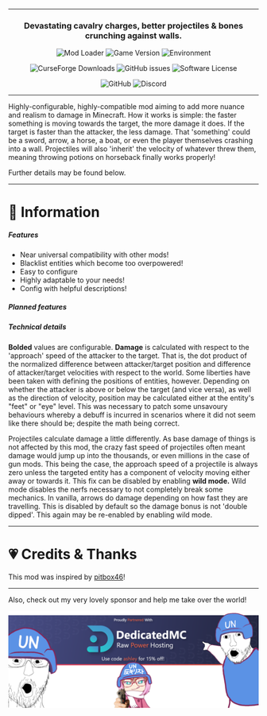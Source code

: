 ___

<div align="center">

### Devastating cavalry charges, better projectiles & bones crunching against walls.

![Mod Loader](https://img.shields.io/badge/mod_loader-forge-ffe8e9?style=for-the-badge&labelColor=ffced2)
![Game Version](https://img.shields.io/badge/game_version-1.19.2-ffe8e9?style=for-the-badge&labelColor=ffced2)
![Environment](https://img.shields.io/badge/environment-client_|_server-ffe8e9?style=for-the-badge&labelColor=ffced2)

![CurseForge Downloads](https://img.shields.io/curseforge/dt/906592?style=for-the-badge&logo=curseforge&labelColor=ffceea&color=ffe8f5&link=https://www.curseforge.com/minecraft/mc-mods/velocity-based-damage-deluxe)
![GitHub issues](https://img.shields.io/github/issues/kawaiicakes/NoFortnite?style=for-the-badge&logo=github&labelColor=ffceea&color=ffe8f5&link=https://github.com/kawaiicakes/VelocityBasedDamage/issues)
![Software License](https://img.shields.io/badge/license-MIT-ffe8f5?style=for-the-badge&labelColor=ffceea&link=https://github.com/kawaiicakes/VelocityBasedDamage/blob/main/LICENSE)

![GitHub](https://img.shields.io/badge/-github-fee8ff?style=for-the-badge&logo=github&labelColor=fcceff&link=https://github.com/kawaiicakes)
![Discord](https://img.shields.io/badge/-discord-fee8ff?style=for-the-badge&logo=discord&labelColor=fcceff&link=https://www.youtube.com/watch?v=dQw4w9WgXcQ)

</div>

___

Highly-configurable, highly-compatible mod aiming to add more nuance and realism to damage in Minecraft. How it works is simple: the faster something is moving towards the target, the more damage it does. If the target is faster than the attacker, the less damage. That 'something' could be a sword, arrow, a horse, a boat, or even the player themselves crashing into a wall. Projectiles will also 'inherit' the velocity of whatever threw them, meaning throwing potions on horseback finally works properly!

Further details may be found below.

---

# 📖 Information
##### Features
- Near universal compatibility with other mods!
- Blacklist entities which become too overpowered!
- Easy to configure
- Highly adaptable to your needs!
- Config with helpful descriptions!

##### Planned features

##### Technical details
**Bolded** values are configurable. **Damage** is calculated with respect to the 'approach' speed of the attacker to the target. That is, the dot product of the normalized difference between attacker/target position and difference of attacker/target velocities with respect to the world. Some liberties have been taken with defining the positions of entities, however. Depending on whether the attacker is above or below the target (and vice versa), as well as the direction of velocity, position may be calculated either at the entity's "feet" or "eye" level. This was necessary to patch some unsavoury behaviours whereby a debuff is incurred in scenarios where it did not seem like there should be; despite the math being correct.



Projectiles calculate damage a little differently. As base damage of things is not affected by this mod, the crazy fast speed of projectiles often meant damage would jump up into the thousands, or even millions in the case of gun mods. This being the case, the approach speed of a projectile is always zero unless the targeted entity has a component of velocity moving either away or towards it. This fix can be disabled by enabling **wild mode.** Wild mode disables the nerfs necessary to not completely break some mechanics. In vanilla, arrows do damage depending on how fast they are travelling. This is disabled by default so the damage bonus is not 'double dipped'. This again may be re-enabled by enabling wild mode.
___

# 💗 Credits & Thanks

This mod was inspired by [pitbox46](https://legacy.curseforge.com/members/pitbox46/projects)!
___

Also, check out my very lovely sponsor and help me take over the world!

[![Sponsor!](https://raw.githubusercontent.com/kawaiicakes/kawaiicakes.github.io/main/dedimcashley.png 'Sponsor!')](https://dedimc.promo/ashley)